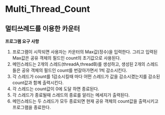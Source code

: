 # Multi_Thread_Count
## 멀티쓰레드를 이용한 카운터

**프로그램 요구 사항**

1. 프로그램이 시작되면 사용자는 카운터의  Max값(정수)을 입력한다. 그리고 입력된  Max값은 공유 객체의 필드인 count의 초기값으로 사용된다.
2. 메인스레드는 2개의 스레드(threadA,threadB)를 생성하고, 생성된 2개의 스레드들은 공유 객체의 필드인 count를 번갈아가면서 1씩 감소시킨다.
3. 각 스레드가 count를 1감소시킬때 마다 어떤 스레드가 값을 감소시켰는지를 감소된 count값과 함꼐 출력시킨다.
4. 각 스레드는 count값이 0에 도달 하면 종료된다.
5. 각 스레드가 종료될때 스레드의 종료를 알리는 메세지가 출력된다.
6. 메인스레드는 두 스레드가 모두 종료되면 현재 공유 객체의 count값을 출력시키고 프로그램을 종료한다.
